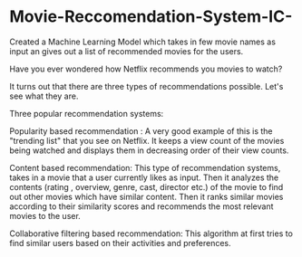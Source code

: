 # Movie-Reccomendation-System-IC-

Created a Machine Learning Model which takes in  few movie names as input an gives out a list of recommended movies for the users.

Have you ever wondered how Netflix recommends you movies to watch? 

It turns out that there are three types of recommendations possible. Let's see what they are.

Three popular recommendation systems:

Popularity based recommendation :
A very good example of this is the "trending list" that you see on Netflix. It keeps a view count of the movies being watched and displays them in decreasing order of their view counts.

Content based recommendation:
This type of recommendation systems, takes in a movie that a user currently likes as input. Then it analyzes the contents (rating , overview, genre, cast, director etc.) of the movie to find out other movies which have similar content. Then it ranks similar movies according to their similarity scores and recommends the most relevant movies to the user.

Collaborative filtering based recommendation:
This algorithm at first tries to find similar users based on their activities and preferences.
